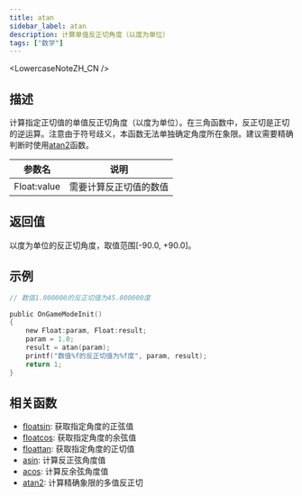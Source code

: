 ```yaml
---
title: atan
sidebar_label: atan
description: 计算单值反正切角度（以度为单位）
tags: ["数学"]
---
```


<LowercaseNoteZH_CN />

## 描述

计算指定正切值的单值反正切角度（以度为单位）。在三角函数中，反正切是正切的逆运算。注意由于符号歧义，本函数无法单独确定角度所在象限。建议需要精确判断时使用[atan2](多值反正切)函数。

| 参数名      | 说明                   |
| ----------- | ---------------------- |
| Float:value | 需要计算反正切值的数值 |

## 返回值

以度为单位的反正切角度，取值范围[-90.0, +90.0]。

## 示例

```c
// 数值1.000000的反正切值为45.000000度

public OnGameModeInit()
{
    new Float:param, Float:result;
    param = 1.0;
    result = atan(param);
    printf("数值%f的反正切值为%f度", param, result);
    return 1;
}
```

## 相关函数

- [floatsin](正弦): 获取指定角度的正弦值
- [floatcos](余弦): 获取指定角度的余弦值
- [floattan](正切): 获取指定角度的正切值
- [asin](反正弦): 计算反正弦角度值
- [acos](反余弦): 计算反余弦角度值
- [atan2](多值反正切): 计算精确象限的多值反正切
